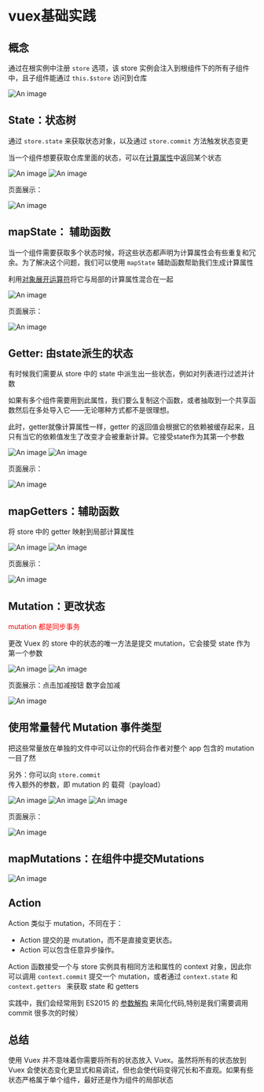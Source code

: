 #  vuex基础实践

## 概念

通过在根实例中注册 `store` 选项，该 store 实例会注入到根组件下的所有子组件中，且子组件能通过 `this.$store` 访问到仓库

![An image](https://github.com/MY729/blog/raw/gh-pages/img/vuex/vuex-1.png)

## State：状态树

通过 `store.state` 来获取状态对象，以及通过 `store.commit` 方法触发状态变更

当一个组件想要获取仓库里面的状态，可以在[计算属性](https://cn.vuejs.org/v2/guide/computed.html)中返回某个状态

![An image](https://github.com/MY729/blog/raw/gh-pages/img/vuex/vuex-2.png)
![An image](https://github.com/MY729/blog/raw/gh-pages/img/vuex/vuex-3.png)

页面展示：

![An image](https://github.com/MY729/blog/raw/gh-pages/img/vuex/vuex-4.png)

## mapState： 辅助函数

当一个组件需要获取多个状态时候，将这些状态都声明为计算属性会有些重复和冗余。为了解决这个问题，我们可以使用 `mapState` 辅助函数帮助我们生成计算属性

利用[对象展开运算符](https://github.com/tc39/proposal-object-rest-spread)将它与局部的计算属性混合在一起

![An image](https://github.com/MY729/blog/raw/gh-pages/img/vuex/vuex-5.png)

页面展示：

![An image](https://github.com/MY729/blog/raw/gh-pages/img/vuex/vuex-6.png)

## Getter: 由state派生的状态

有时候我们需要从 store 中的 state 中派生出一些状态，例如对列表进行过滤并计数

如果有多个组件需要用到此属性，我们要么复制这个函数，或者抽取到一个共享函数然后在多处导入它——无论哪种方式都不是很理想。

此时，getter就像计算属性一样，getter 的返回值会根据它的依赖被缓存起来，且只有当它的依赖值发生了改变才会被重新计算。它接受state作为其第一个参数

![An image](https://github.com/MY729/blog/raw/gh-pages/img/vuex/vuex-7.png)
![An image](https://github.com/MY729/blog/raw/gh-pages/img/vuex/vuex-8.png)

页面展示：

![An image](https://github.com/MY729/blog/raw/gh-pages/img/vuex/vuex-9.png)

## mapGetters：辅助函数

将 store 中的 getter 映射到局部计算属性

![An image](https://github.com/MY729/blog/raw/gh-pages/img/vuex/vuex-10.png)
![An image](https://github.com/MY729/blog/raw/gh-pages/img/vuex/vuex-11.png)

页面展示：

![An image](https://github.com/MY729/blog/raw/gh-pages/img/vuex/vuex-12.png)

## Mutation：更改状态

<font color="#f00">mutation 都是同步事务</font>

更改 Vuex 的 store 中的状态的唯一方法是提交 mutation，它会接受 state 作为第一个参数

![An image](https://github.com/MY729/blog/raw/gh-pages/img/vuex/vuex-13.png)
![An image](https://github.com/MY729/blog/raw/gh-pages/img/vuex/vuex-14.png)

页面展示：点击加减按钮 数字会加减

![An image](https://github.com/MY729/blog/raw/gh-pages/img/vuex/vuex-15.png)

## 使用常量替代 Mutation 事件类型

把这些常量放在单独的文件中可以让你的代码合作者对整个 app 包含的 mutation 一目了然

另外：你可以向 `store.commit` 传入额外的参数，即 mutation 的 载荷（payload）

![An image](https://github.com/MY729/blog/raw/gh-pages/img/vuex/vuex-16.png)
![An image](https://github.com/MY729/blog/raw/gh-pages/img/vuex/vuex-17.png)
![An image](https://github.com/MY729/blog/raw/gh-pages/img/vuex/vuex-18.png)

页面展示：

![An image](https://github.com/MY729/blog/raw/gh-pages/img/vuex/vuex-19.png)

## mapMutations：在组件中提交Mutations

![An image](https://github.com/MY729/blog/raw/gh-pages/img/vuex/vuex-20.png)

## Action

Action 类似于 mutation，不同在于：

  * Action 提交的是 mutation，而不是直接变更状态。
  * Action 可以包含任意异步操作。

Action 函数接受一个与 store 实例具有相同方法和属性的 context 对象，因此你可以调用 `context.commit` 提交一个 mutation，或者通过 `context.state` 和 `context.getters ` 来获取 state 和 getters

实践中，我们会经常用到 ES2015 的 [参数解构](https://github.com/lukehoban/es6features#destructuring) 来简化代码,特别是我们需要调用 commit 很多次的时候）

## 总结

使用 Vuex 并不意味着你需要将所有的状态放入 Vuex。虽然将所有的状态放到 Vuex 会使状态变化更显式和易调试，但也会使代码变得冗长和不直观。如果有些状态严格属于单个组件，最好还是作为组件的局部状态